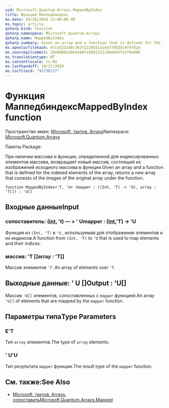 ```yaml
---
uid: Microsoft.Quantum.Arrays.MappedByIndex
title: Функция Маппедбиндекс
ms.date: 10/26/2020 12:00:00 AM
ms.topic: article
qsharp.kind: function
qsharp.namespace: Microsoft.Quantum.Arrays
qsharp.name: MappedByIndex
qsharp.summary: Given an array and a function that is defined for the indexed elements of the array, returns a new array that consists of the images of the original array under the function.
ms.openlocfilehash: 07ca523248c363f2229551a14e77803dc4f4f82e
ms.sourcegitcommit: 29e0d88a30e4166fa580132124b0eb57e1f0e986
ms.translationtype: MT
ms.contentlocale: ru-RU
ms.lasthandoff: 10/27/2020
ms.locfileid: "92730137"
---
```

# <a name="mappedbyindex-function"></a><span data-ttu-id="3badb-102">Функция Маппедбиндекс</span><span class="sxs-lookup"><span data-stu-id="3badb-102">MappedByIndex function</span></span>

<span data-ttu-id="3badb-103">Пространство имен: [Microsoft. тактов. Arrays](xref:Microsoft.Quantum.Arrays)</span><span class="sxs-lookup"><span data-stu-id="3badb-103">Namespace: [Microsoft.Quantum.Arrays](xref:Microsoft.Quantum.Arrays)</span></span>

<span data-ttu-id="3badb-104">Пакеты [](https://nuget.org/packages/)</span><span class="sxs-lookup"><span data-stu-id="3badb-104">Package: [](https://nuget.org/packages/)</span></span>


<span data-ttu-id="3badb-105">При наличии массива и функции, определенной для индексированных элементов массива, возвращает новый массив, состоящий из изображений исходного массива в функции.</span><span class="sxs-lookup"><span data-stu-id="3badb-105">Given an array and a function that is defined for the indexed elements of the array, returns a new array that consists of the images of the original array under the function.</span></span>

```qsharp
function MappedByIndex<'T, 'U> (mapper : ((Int, 'T) -> 'U), array : 'T[]) : 'U[]
```


## <a name="input"></a><span data-ttu-id="3badb-106">Входные данные</span><span class="sxs-lookup"><span data-stu-id="3badb-106">Input</span></span>

### <a name="mapper--intt---u"></a><span data-ttu-id="3badb-107">сопоставитель: ([int](xref:microsoft.quantum.lang-ref.int), 't) — > ' U</span><span class="sxs-lookup"><span data-stu-id="3badb-107">mapper : ([Int](xref:microsoft.quantum.lang-ref.int),'T) -> 'U</span></span>

<span data-ttu-id="3badb-108">Функция из `(Int, 'T)` в `'U` , используемая для отображения элементов и их индексов.</span><span class="sxs-lookup"><span data-stu-id="3badb-108">A function from `(Int, 'T)` to `'U` that is used to map elements and their indices.</span></span>


### <a name="array--t"></a><span data-ttu-id="3badb-109">массив: 'T []</span><span class="sxs-lookup"><span data-stu-id="3badb-109">array : 'T[]</span></span>

<span data-ttu-id="3badb-110">Массив элементов `'T` .</span><span class="sxs-lookup"><span data-stu-id="3badb-110">An array of elements over `'T`.</span></span>



## <a name="output--u"></a><span data-ttu-id="3badb-111">Выходные данные: ' U []</span><span class="sxs-lookup"><span data-stu-id="3badb-111">Output : 'U[]</span></span>

<span data-ttu-id="3badb-112">Массив `'U[]` элементов, сопоставленных с `mapper` функцией.</span><span class="sxs-lookup"><span data-stu-id="3badb-112">An array `'U[]` of elements that are mapped by the `mapper` function.</span></span>

## <a name="type-parameters"></a><span data-ttu-id="3badb-113">Параметры типа</span><span class="sxs-lookup"><span data-stu-id="3badb-113">Type Parameters</span></span>

### <a name="t"></a><span data-ttu-id="3badb-114">Е</span><span class="sxs-lookup"><span data-stu-id="3badb-114">'T</span></span>

<span data-ttu-id="3badb-115">Тип `array` элементов.</span><span class="sxs-lookup"><span data-stu-id="3badb-115">The type of `array` elements.</span></span>
### <a name="u"></a><span data-ttu-id="3badb-116">' U</span><span class="sxs-lookup"><span data-stu-id="3badb-116">'U</span></span>

<span data-ttu-id="3badb-117">Тип результата `mapper` функции.</span><span class="sxs-lookup"><span data-stu-id="3badb-117">The result type of the `mapper` function.</span></span>

## <a name="see-also"></a><span data-ttu-id="3badb-118">См. также:</span><span class="sxs-lookup"><span data-stu-id="3badb-118">See Also</span></span>

- [<span data-ttu-id="3badb-119">Microsoft. тактов. Arrays. сопоставить</span><span class="sxs-lookup"><span data-stu-id="3badb-119">Microsoft.Quantum.Arrays.Mapped</span></span>](xref:Microsoft.Quantum.Arrays.Mapped)
